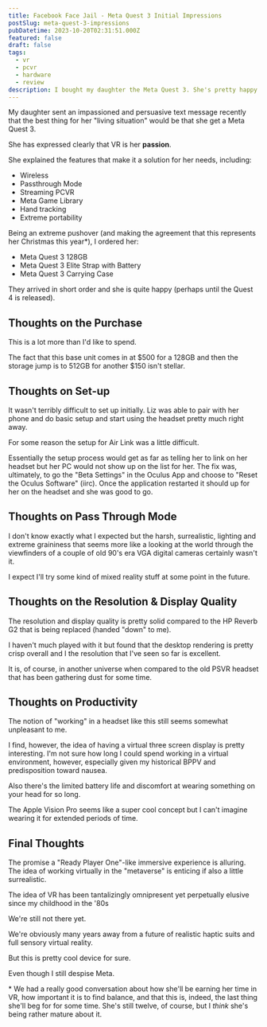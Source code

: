```yaml
---
title: Facebook Face Jail - Meta Quest 3 Initial Impressions
postSlug: meta-quest-3-impressions
pubDatetime: 2023-10-20T02:31:51.000Z
featured: false
draft: false
tags:
  - vr
  - pcvr
  - hardware
  - review
description: I bought my daughter the Meta Quest 3. She's pretty happy. I have thoughts.
---
```


My daughter sent an impassioned and persuasive text message recently that the best thing for her "living situation" would be that she get a Meta Quest 3.

She has expressed clearly that VR is her **passion**.

She explained the features that make it a solution for her needs, including:

- Wireless
- Passthrough Mode
- Streaming PCVR
- Meta Game Library
- Hand tracking
- Extreme portability

Being an extreme pushover (and making the agreement that this represents her Christmas this year\*), I ordered her:

- Meta Quest 3 128GB
- Meta Quest 3 Elite Strap with Battery
- Meta Quest 3 Carrying Case

They arrived in short order and she is quite happy (perhaps until the Quest 4 is released).

## Thoughts on the Purchase

This is a lot more than I'd like to spend.

The fact that this base unit comes in at $500 for a 128GB and then the storage jump is to 512GB for another $150 isn't stellar.

## Thoughts on Set-up

It wasn't terribly difficult to set up initially. Liz was able to pair with her phone and do basic setup and start using the headset pretty much right away.

For some reason the setup for Air Link was a little difficult.

Essentially the setup process would get as far as telling her to link on her headset but her PC would not show up on the list for her. The fix was, ultimately, to go the "Beta Settings" in the Oculus App and choose to "Reset the Oculus Software" (iirc). Once the application restarted it should up for her on the headset and she was good to go.

## Thoughts on Pass Through Mode

I don't know exactly what I expected but the harsh, surrealistic, lighting and extreme graininess that seems more like a looking at the world through the viewfinders of a couple of old 90's era VGA digital cameras certainly wasn't it.

I expect I'll try some kind of mixed reality stuff at some point in the future.

## Thoughts on the Resolution & Display Quality

The resolution and display quality is pretty solid compared to the HP Reverb G2 that is being replaced (handed "down" to me).

I haven't much played with it but found that the desktop rendering is pretty crisp overall and I the resolution that I've seen so far is excellent.

It is, of course, in another universe when compared to the old PSVR headset that has been gathering dust for some time.

## Thoughts on Productivity

The notion of "working" in a headset like this still seems somewhat unpleasant to me.

I find, however, the idea of having a virtual three screen display is pretty interesting. I'm not sure how long I could spend working in a virtual environment, however, especially given my historical BPPV and predisposition toward nausea.

Also there's the limited battery life and discomfort at wearing something on your head for so long.

The Apple Vision Pro seems like a super cool concept but I can't imagine wearing it for extended periods of time.

## Final Thoughts

The promise a "Ready Player One"-like immersive experience is alluring. The idea of working virtually in the "metaverse" is enticing if also a little surrealistic.

The idea of VR has been tantalizingly omnipresent yet perpetually elusive since my childhood in the '80s

We're still not there yet.

We're obviously many years away from a future of realistic haptic suits and full sensory virtual reality.

But this is pretty cool device for sure.

Even though I still despise Meta.

\* We had a really good conversation about how she'll be earning her time in VR, how important it is to find balance, and that this is, indeed, the last thing she'll beg for for some time. She's still twelve, of course, but I _think_ she's being rather mature about it.
